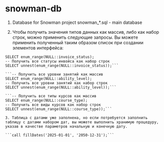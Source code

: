 # snowman-db
1. Database for Snowman project
snowman_\*.sql - main database

2. Чтобы получить значения типов данных как массив, либо как набор строк, можно применить следующие запросы. Вы можете применить полученный таким образом список при создании элементов интерфейса:

```-- Получить все статусы инвойса как массив
SELECT enum_range(NULL::invoice_status);
-- Получить все статусы инвойса как набор строк
SELECT unnest(enum_range(NULL::invoice_status));```

```-- Получить все уровни занятий как массив
SELECT enum_range(NULL::ability_level);
-- Получить все уровни занятий как набор строк
SELECT unnest(enum_range(NULL::ability_level));```

```-- Получить все типы курсов как массив
SELECT enum_range(NULL::course_type);
-- Получить все виды курсов как набор строк
SELECT unnest(enum_range(NULL::course_type));```

3. Таблица с датами уже заполнена, но если потребуется заполнить таблицу с датами набором дат, вы можете выполнить хранимую процедуру, указав в качестве параметров начальную и конечную дату.

```call fillDates('2025-01-01', '2050-12-31');```
